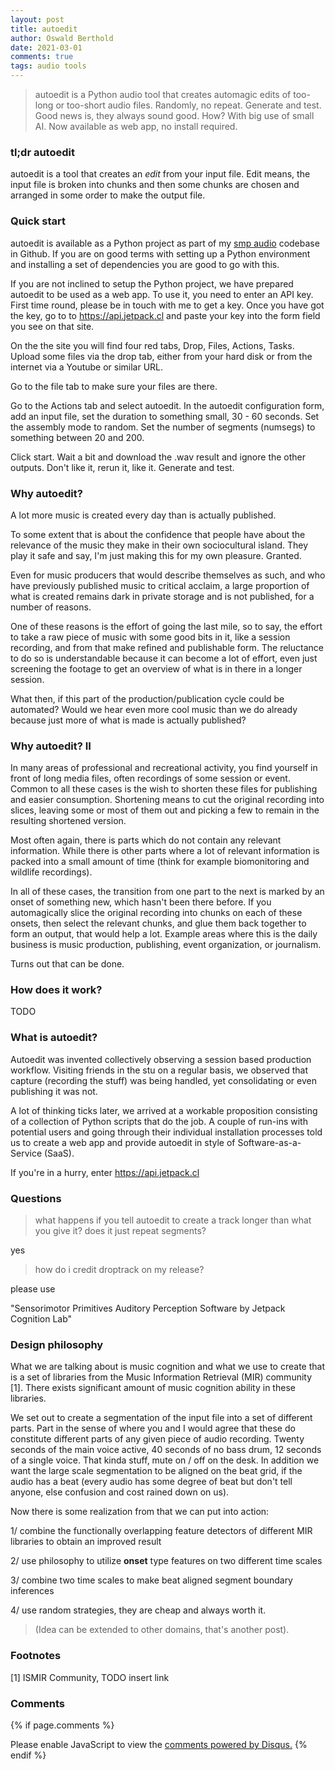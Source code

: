```yaml
---
layout: post
title: autoedit
author: Oswald Berthold
date: 2021-03-01
comments: true
tags: audio tools
---
```


> autoedit is a Python audio tool that creates automagic edits of
> too-long or too-short audio files. Randomly, no repeat. Generate and
> test. Good news is, they always sound good. How? With big use of
> small AI. Now available as web app, no install required.

### tl;dr autoedit

autoedit is a tool that creates an *edit* from your input file. Edit
means, the input file is broken into chunks and then some chunks are
chosen and arranged in some order to make the output file.

### Quick start

autoedit is available as a Python project as part of my [smp
audio](https://github.com/x75/smp_audio) codebase in Github. If you
are on good terms with setting up a Python environment and installing
a set of dependencies you are good to go with this.

If you are not inclined to setup the Python project, we have prepared
autoedit to be used as a web app. To use it, you need to enter an API
key. First time round, please be in touch with me to get a key. Once
you have got the key, go to to <https://api.jetpack.cl> and paste your
key into the form field you see on that site.

On the the site you will find four red tabs, Drop, Files, Actions,
Tasks. Upload some files via the drop tab, either from your hard disk
or from the internet via a Youtube or similar URL.

Go to the file tab to make sure your files are there.

Go to the Actions tab and select autoedit. In the autoedit
configuration form, add an input file, set the duration to something
small, 30 - 60 seconds. Set the assembly mode to random. Set the
number of segments (numsegs) to something between 20 and 200.

Click start. Wait a bit and download the .wav result and ignore the
other outputs. Don't like it, rerun it, like it. Generate and test.

### Why autoedit?

A lot more music is created every day than is actually published.

To some extent that is about the confidence that people have about the
relevance of the music they make in their own sociocultural
island. They play it safe and say, I'm just making this for my own
pleasure. Granted.

Even for music producers that would describe themselves as such, and
who have previously published music to critical acclaim, a large
proportion of what is created remains dark in private storage and is
not published, for a number of reasons.

One of these reasons is the effort of going the last mile, so to say,
the effort to take a raw piece of music with some good bits in it,
like a session recording, and from that make refined and publishable
form. The reluctance to do so is understandable because it can become
a lot of effort, even just screening the footage to get an overview of
what is in there in a longer session.

What then, if this part of the production/publication cycle could be
automated? Would we hear even more cool music than we do already
because just more of what is made is actually published?

### Why autoedit? II

In many areas of professional and recreational activity, you find
yourself in front of long media files, often recordings of some
session or event. Common to all these cases is the wish to shorten
these files for publishing and easier consumption. Shortening means to
cut the original recording into slices, leaving some or most of them
out and picking a few to remain in the resulting shortened version.

Most often again, there is parts which do not contain any relevant
information. While there is other parts where a lot of relevant
information is packed into a small amount of time (think for example
biomonitoring and wildlife recordings).

In all of these cases, the transition from one part to the next is
marked by an onset of something new, which hasn't been there
before. If you automagically slice the original recording into chunks
on each of these onsets, then select the relevant chunks, and glue
them back together to form an output, that would help a lot. Example
areas where this is the daily business is music production,
publishing, event organization, or journalism.

Turns out that can be done.

### How does it work?

TODO

### What is autoedit?

Autoedit was invented collectively observing a session based
production workflow. Visiting friends in the stu on a regular basis,
we observed that capture (recording the stuff) was being handled, yet
consolidating or even publishing it was not.

A lot of thinking ticks later, we arrived at a workable proposition
consisting of a collection of Python scripts that do the job. A couple
of run-ins with potential users and going through their individual
installation processes told us to create a web app and provide
autoedit in style of Software-as-a-Service (SaaS).

If you're in a hurry, enter <https://api.jetpack.cl>

### Questions

> what happens if you tell autoedit to create a track longer than what
> you give it? does it just repeat segments?

yes

> how do i credit droptrack on my release?

please use

"Sensorimotor Primitives Auditory Perception Software by Jetpack Cognition Lab"

### Design philosophy

What we are talking about is music cognition and what we use to create
that is a set of libraries from the Music Information Retrieval (MIR)
community [1]. There exists significant amount of music cognition
ability in these libraries.

We set out to create a segmentation of the input file into a set of
different parts. Part in the sense of where you and I would agree that
these do constitute different parts of any given piece of audio
recording. Twenty seconds of the main voice active, 40 seconds of no
bass drum, 12 seconds of a single voice. That kinda stuff, mute on /
off on the desk. In addition we want the large scale segmentation to
be aligned on the beat grid, if the audio has a beat (every audio has
some degree of beat but don't tell anyone, else confusion and cost
rained down on us).

Now there is some realization from that we can put into action:

1/ combine the functionally overlapping feature detectors of different
MIR libraries to obtain an improved result

2/ use philosophy to utilize **onset** type features on two different
time scales

3/ combine two time scales to make beat aligned segment boundary
inferences

4/ use random strategies, they are cheap and always worth it. 

> (Idea can be extended to other domains, that's another post).



### Footnotes

[1] ISMIR Community, TODO insert link

### Comments

{% if page.comments %}
<div id="disqus_thread"></div>
<script>

/**
*  RECOMMENDED CONFIGURATION VARIABLES: EDIT AND UNCOMMENT THE SECTION BELOW TO INSERT DYNAMIC VALUES FROM YOUR PLATFORM OR CMS.
*  LEARN WHY DEFINING THESE VARIABLES IS IMPORTANT: https://disqus.com/admin/universalcode/#configuration-variables*/
/*
var disqus_config = function () {
this.page.url = PAGE_URL;  // Replace PAGE_URL with your page's canonical URL variable
this.page.identifier = PAGE_IDENTIFIER; // Replace PAGE_IDENTIFIER with your page's unique identifier variable
};
*/
(function() { // DON'T EDIT BELOW THIS LINE
var d = document, s = d.createElement('script');
s.src = '//x75.disqus.com/embed.js';
s.setAttribute('data-timestamp', +new Date());
(d.head || d.body).appendChild(s);
})();
</script>
<noscript>Please enable JavaScript to view the <a href="https://disqus.com/?ref_noscript">comments powered by Disqus.</a></noscript>
{% endif %}

